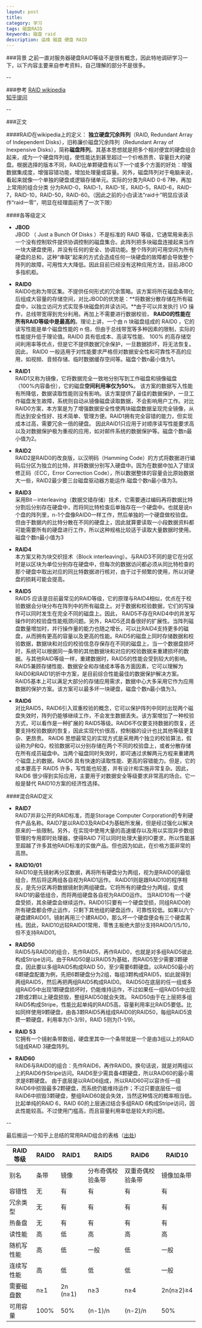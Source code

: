```yaml
---
layout: post
title: 
category: 学习
tags: 磁盘RAID
keywords: 磁盘 raid
description: 运维 磁盘 硬盘 RAID
---
```


###背景
之前一直对服务器硬盘RAID等级不是很有概念，因此特地调研学习一下，以下内容主要来自参考资料，自己理解的部分不是很多。

--

###参考
[RAID wikipedia](https://zh.wikipedia.org/wiki/RAID)  
[知乎提问](https://www.zhihu.com/question/20131784)

--

###正文

####RAID在wikipedia上的定义：
**独立硬盘冗余阵列**（RAID, Redundant Array of Independent Disks），旧称廉价磁盘冗余阵列（Redundant Array of Inexpensive Disks），简称**磁盘阵列**。其基本思想就是把多个相对便宜的硬盘组合起来，成为一个硬盘阵列组，使性能达到甚至超过一个价格昂贵、容量巨大的硬盘。根据选择的版本不同，RAID比单颗硬盘有以下一个或多个方面的好处：增强数据集成度，增强容错功能，增加处理量或容量。另外，磁盘阵列对于电脑来说，看起来就像一个单独的硬盘或逻辑存储单元。实际的分类为RAID 0-6 7种，再加上常用的组合分类
分为RAID-0，RAID-1，RAID-1E，RAID-5，RAID-6，RAID-7，RAID-10，RAID-50，RAID-60。（因此之前的小白读法“raid十”明显应该读作“raid一零”，明显在经理面前秀了一次下限）

####各等级定义
- **JBOD**  
  JBOD （ Just a Bunch Of Disks ）不是标准的 RAID 等级，它通常用来表示一个没有控制软件提供协调控制的磁盘集合。此阵列把多块磁盘连接起来当作一块大硬盘使用，并没有任何的安全、协调功能。整个阵列的可用空间为所有硬盘的总和，这种“串联”起来的方式会造成任何一块硬盘的故障都会导致整个阵列的故障，可用性大大降低。因此目前已经没有这种应用方法，目前JBOD多指机柜。
   
- **RAID0**  
  RAID0也称为带区集。不提供任何形式的冗余策略。该方案将所在磁盘条带化后组成大容量的存储空间，对比JBOD的优势是：**将数据分散存储在所有磁盘中，以独立访问方式实现多块磁盘的并读访问。**由于可以并发执行 I/O 操作，总线带宽得到充分利用。再加上不需要进行数据校验， **RAID0的性能在所有RAID等级中是最高的**。理论上讲，一个由 n 块磁盘组成的 RAID0 ，它的读写性能是单个磁盘性能的 n 倍，但由于总线带宽等多种因素的限制，实际的性能提升低于理论值。RAID0 具有低成本、高读写性能、 100% 的高存储空间利用率等优点，但是它不提供数据冗余保护，一旦数据损坏，将无法恢复。 因此， RAID0 一般适用于对性能要求严格但对数据安全性和可靠性不高的应用，如视频、音频存储、临时数据缓存空间等。磁盘个数n最小值为1。
  
- **RAID1**  
  RAID1又称为镜像，它将数据完全一致地分别写到工作磁盘和镜像磁盘（100%内容备份），它的磁盘**空间利用率仅为50%**。 该方案的数据写入性能有所降低，数据读取性能则没有影响。该方案提供了最佳的数据保护，一旦工作磁盘发生故障，系统则自动从镜像磁盘读取数据，不会影响用户工作。对比RAID0方案，本方案是为了增强数据安全性使两块磁盘数据呈现完全镜像，从而达到安全性好、技术简单、管理方便。RAID1拥有完全容错的能力，但实现成本过高，需要冗余一倍的硬盘。 因此RAID1只应用于对顺序读写性能要求高以及对数据保护极为重视的应用，如对邮件系统的数据保护等。磁盘个数n最小值为2。
  
- **RAID2**  
  RAID2是RAID0的改良版，以汉明码（Hamming Code）的方式将数据进行编码后分区为独立的比特，并将数据分别写入硬盘中。因为在数据中加入了错误修正码（ECC，Error Correction Code），所以数据整体的容量会比原始数据大一些，RAID2最少要三台磁盘驱动器方能运作.磁盘个数n最小值为3。
- **RAID3**  
  采用Bit－interleaving（数据交错存储）技术，它需要通过编码再将数据比特分割后分别存在硬盘中，而将同比特检查后单独存在一个硬盘中。也就是说n个盘的阵列里，n-1个盘像RAID0一样工作，然后单独的一个硬盘做校验盘。但由于数据内的比特分散在不同的硬盘上，因此就算要读取一小段数据资料都可能需要所有的硬盘进行工作，所以这种规格比较适于读取大量数据时使用。磁盘个数n最小值为3
- **RAID4**  
  本方案又称为块交织技术（Block interleaving）。与RAID3不同的是它在分区时是以区块为单位分别存在硬盘中，但每次的数据访问都必须从同比特检查的那个硬盘中取出对应的同比特数据进行核对，由于过于频繁的使用，所以对硬盘的损耗可能会提高。
  
- **RAID5**  
  RAID5 应该是目前最常见的RAID等级，它的原理与RAID4相似，优点在于校验数据会分块分布在阵列中的所有磁盘上。对于数据和校验数据，它们的写操作可以同时发生在完全不同的磁盘上。因此， RAID5不存在RAID4中的并发写操作时的校验盘性能瓶颈问题。另外，RAID5还具备很好的扩展性。当阵列磁盘数量增加时，并行操作量的能力也随之增长，可以比RAID4支持更多的磁盘，从而拥有更高的容量以及更高的性能。RAID5的磁盘上同时存储数据和校验数据，数据块和对应的校验信息存保存在不同的磁盘上，当一个数据盘损坏时，系统可以根据同一条带的其他数据块和对应的校验数据来重建损坏的数据。与其他RAID等级一样，重建数据时，RAID5的性能会受到较大的影响。RAID5兼顾存储性能、数据安全和存储成本等各方面因素，它可以理解为 RAID0和RAID1的折中方案，是目前综合性能最佳的数据保护解决方案。 RAID5基本上可以满足大部分的存储应用需求，数据中心大多采用它作为应用数据的保护方案。该方案可以最多坏一块硬盘，磁盘个数n最小值为3。

- **RAID6**  
  对比RAID5，RAID6引入双重校验的概念，它可以保护阵列中同时出现两个磁盘失效时，阵列仍能够继续工作，不会发生数据丢失。该方案增加了一种校验方式，可以看作是一种扩展的 RAID5等级。RAID6不仅要支持数据的恢复，还要支持校验数据的恢复，因此实现代价很高，控制器的设计也比其他等级更复杂、更昂贵。 RAID6 思想最常见的实现方式是采用两个独立的校验算法，假设称为P和Q，校验数据可以分别存储在两个不同的校验盘上，或者分散存储在所有成员磁盘中。当两个磁盘同时失效时，即可通过求解两元方程来重建两个磁盘上的数据。RAID6 具有快速的读取性能、更高的容错能力。但是，它的成本要高于 RAID5 许多，写性能也较差，并有设计和实施非常复杂。因此， RAID6 很少得到实际应用，主要用于对数据安全等级要求非常高的场合。它一般是替代 RAID10方案的经济性选择。

####混合RAID定义
- **RAID7**  
RAID7并非公开的RAID标准，而是Storage Computer Corporation的专利硬件产品名称。RAID7是以RAID3及RAID4为基础所发展，但是经过强化以解决原来的一些限制。另外，在实现中使用大量的高速缓存以及用以实现异步数组管理的专用即时处理器，使得RAID 7可以同时处理大量的IO要求，所以性能甚至超越了许多其他RAID标准的实做产品。但也因为如此，在价格方面非常的高昂。

- **RAID10/01**  
RAID10是先镜射再分区数据，再将所有硬盘分为两组，视为是RAID0的最低组合，然后将这两组各自视为RAID1运作。
RAID01则是跟RAID10的程序相反，是先分区再将数据镜射到两组硬盘。它将所有的硬盘分为两组，变成RAID1的最低组合，而将两组硬盘各自视为RAID0运作。
当RAID10有一个硬盘受损，其余硬盘会继续运作。RAID01只要有一个硬盘受损，同组RAID0的所有硬盘都会停止运作，只剩下其他组的硬盘运作，可靠性较低。如果以六个硬盘建RAID01，镜射再用三个建RAID0，那么坏一个硬盘便会有三个硬盘离线。因此，RAID10远较RAID01常用，零售主板绝大部分支持RAID0/1/5/10，但不支持RAID01。

- **RAID50**  
RAID5与RAID0的组合，先作RAID5，再作RAID0，也就是对多组RAID5彼此构成Stripe访问。由于RAID50是以RAID5为基础，而RAID5至少需要3颗硬盘，因此要以多组RAID5构成RAID 50，至少需要6颗硬盘。以RAID50最小的6颗硬盘配置为例，先把6颗硬盘分为2组，每组3颗构成RAID5，如此就得到两组RAID5，然后再把两组RAID5构成RAID0。
RAID50在底层的任一组或多组RAID5中出现1颗硬盘损坏时，仍能维持运作，不过如果任一组RAID5中出现2颗或2颗以上硬盘损毁，整组RAID50就会失效。
RAID50由于在上层把多组RAID5构成Stripe，性能比起单纯的RAID5高，容量利用率比RAID5要低。比如同样使用9颗硬盘，由各3颗RAID5再组成RAID0的RAID50，每组RAID5浪费一颗硬盘，利用率为(1-3/9)，RAID 5则为(1-1/9)。


- **RAID 53**  
它拥有一个镜射条带数组，硬盘里其中一个条带就是一个是由3组以上的RAID 5组成RAID 3硬盘阵列。

- **RAID60**  
RAID6与RAID0的组合：先作RAID6，再作RAID0。换句话说，就是对两组以上的RAID6作Stripe访问。RAID6至少需具备4颗硬盘，所以RAID60的最小需求是8颗硬盘。
由于底层是以RAID6组成，所以RAID60可以容许任一组RAID6中损毁最多2颗硬盘，而系统仍能维持运作；不过只要底层任一组RAID6中损毁3颗硬盘，整组RAID60就会失效，当然这种情况的概率相当低。比起单纯的RAID 6，RAID 60的上层通过结合多组RAID 6构成Stripe访问，因此性能较高。不过使用门槛高，而且容量利用率低是较大的问题。


--

最后搬运一个知乎上总结的常用RAID组合的表格（[出处](https://www.zhihu.com/question/20131784/answer/90235520))

| RAID 等级 | RAID0 | RAID1 | RAID5 | RAID6 | RAID10|
| ----|----|----|----|----|----|
| 别名 | 条带 | 镜像 | 分布奇偶校验条带 | 双重奇偶校验条带 | 镜像加条带
| 容错性 | 无 | 有 | 有 | 有 | 有| 
| 冗余类型 | 无 | 有 | 有 | 有 | 有 |
| 热备盘 | 无 | 有 | 有 | 有 | 有 |
| 读性能 | 高 | 低 | 高 | 高 | 高|
| 随机写性能 | 高 | 低 | 一般 | 低 | 一般 |
| 连续写性能 | 高 | 低 | 低 | 低 | 一般 |
| 需要磁盘数 | n≥1 | 2n (n≥1) | n≥3 | n≥4 | 2n(n≥2)≥4 |
| 可用容量 | 100% | 50% | (n-1)/n | (n-2)/n | 50% |



